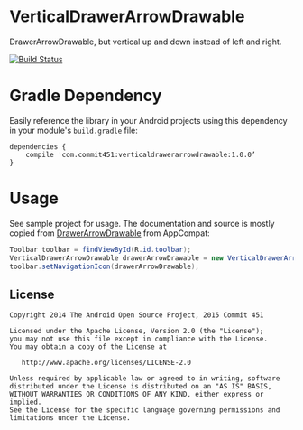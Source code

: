 # VerticalDrawerArrowDrawable
DrawerArrowDrawable, but vertical up and down instead of left and right.

[![Build Status](https://travis-ci.org/Commit451/VerticalDrawerArrowDrawable.svg?branch=master)](https://travis-ci.org/Commit451/VerticalDrawerArrowDrawable)

# Gradle Dependency
Easily reference the library in your Android projects using this dependency in your module's `build.gradle` file:

```Gradle
dependencies {
    compile 'com.commit451:verticaldrawerarrowdrawable:1.0.0’
}
```

# Usage
See sample project for usage. The documentation and source is mostly copied from [DrawerArrowDrawable](http://developer.android.com/reference/android/support/v7/graphics/drawable/DrawerArrowDrawable.html) from AppCompat:
```java
Toolbar toolbar = findViewById(R.id.toolbar);
VerticalDrawerArrowDrawable drawerArrowDrawable = new VerticalDrawerArrowDrawable(this);
toolbar.setNavigationIcon(drawerArrowDrawable);
```

License
--------

    Copyright 2014 The Android Open Source Project, 2015 Commit 451

    Licensed under the Apache License, Version 2.0 (the "License");
    you may not use this file except in compliance with the License.
    You may obtain a copy of the License at

       http://www.apache.org/licenses/LICENSE-2.0

    Unless required by applicable law or agreed to in writing, software
    distributed under the License is distributed on an "AS IS" BASIS,
    WITHOUT WARRANTIES OR CONDITIONS OF ANY KIND, either express or implied.
    See the License for the specific language governing permissions and
    limitations under the License.
